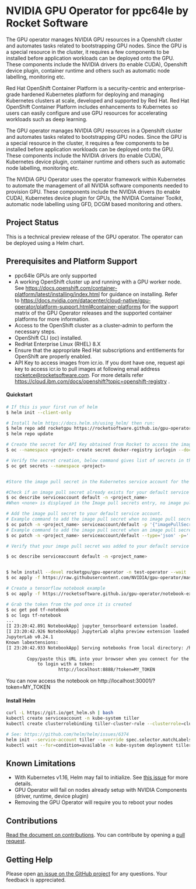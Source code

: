# NVIDIA GPU Operator for ppc64le by Rocket Software

The GPU operator manages NVIDIA GPU resources in a Openshift cluster and automates tasks related to bootstrapping GPU nodes. Since the GPU is a special resource in the cluster, it requires a few components to be installed before application workloads can be deployed onto the GPU. These components include the NVIDIA drivers (to enable CUDA), Openshift device plugin, container runtime and others such as automatic node labelling, monitoring etc.

Red Hat OpenShift Container Platform is a security-centric and enterprise-grade hardened Kubernetes platform for deploying and managing Kubernetes clusters at scale, developed and supported by Red Hat. Red Hat OpenShift Container Platform includes enhancements to Kubernetes so users can easily configure and use GPU resources for accelerating workloads such as deep learning.

The GPU operator manages NVIDIA GPU resources in a Openshift cluster and automates tasks related to bootstrapping GPU nodes. Since the GPU is a special resource in the cluster, it requires a few components to be installed before application workloads can be deployed onto the GPU. These components include the NVIDIA drivers (to enable CUDA), Kubernetes device plugin, container runtime and others such as automatic node labelling, monitoring etc. 

The NVIDIA GPU Operator uses the operator framework within Kubernetes to automate the management of all NVIDIA software components needed to provision GPU. These components include the NVIDIA drivers (to enable CUDA), Kubernetes device plugin for GPUs, the NVIDIA Container Toolkit, automatic node labelling using GFD, DCGM based monitoring and others.

## Project Status
This is a technical preview release of the GPU operator. The operator can be deployed using a Helm chart. 

## Prerequisites and Platform Support 
- ppc64le GPUs are only supported 
- A working OpenShift cluster up and running with a GPU worker node. See https://docs.openshift.com/container-platform/latest/installing/index.html for guidance on installing. Refer to https://docs.nvidia.com/datacenter/cloud-native/gpu-operator/platform-support.html#container-platforms for the support matrix of the GPU Operator releases and the supported container platforms for more information.
- Access to the OpenShift cluster as a cluster-admin to perform the necessary steps.
- OpenShift CLI (oc) installed.
- RedHat Enterprise Linux (RHEL) 8.X 
- Ensure that the appropriate Red Hat subscriptions and entitlements for OpenShift are properly enabled.
- API Key to access images from icr.io. If you dont have one, request api key to access icr.io to pull images at following email address rocketce@rocketsoftware.com. For more details refer https://cloud.ibm.com/docs/openshift?topic=openshift-registry .

#### Quickstart
```sh
# If this is your first run of helm
$ helm init --client-only

# Install helm https://docs.helm.sh/using_helm/ then run:
$ helm repo add rocketgpu https://rocketsoftware.github.io/gpu-operator/
$ helm repo update

# Create the secret for API Key obtained from Rocket to access the images in icr.io:    
$ oc --namespace <project> create secret docker-registry icrlogin --docker-server=<registry_URL> --docker-username=iamapikey --docker-password=<api_key_value> --docker-email=<docker_email>

# Verify the secret creation, below command gives list of secrets in the namespace. The name "icrlogin" must be present there.
$ oc get secrets --namespace <project>


#Store the image pull secret in the Kubernetes service account for the selected project. Every OpenShift project has a Kubernetes service account that is named default. Within the project, you can add the image pull secret to this service account to grant access for pods to pull images from your registry. Deployments that do not specify a service account automatically use the default service account for this OpenShift project.

#Check if an image pull secret already exists for your default service account.
$ oc describe serviceaccount default -n <project_name>
#When <none> is displayed in the Image pull secrets entry, no image pull secret exists.

# Add the image pull secret to your default service account.
# Example command to add the image pull secret when no image pull secret is defined.
$ oc patch -n <project_name> serviceaccount/default -p '{"imagePullSecrets":[{"name": "icrlogin"}]}'
# Example command to add the image pull secret when an image pull secret is already defined.
$ oc patch -n <project_name> serviceaccount/default --type='json' -p='[{"op":"add","path":"/imagePullSecrets/-","value":{"name":"icrlogin"}}]'

# Verify that your image pull secret was added to your default service account.

$ oc describe serviceaccount default -n <project_name>


$ helm install --devel rocketgpu/gpu-operator -n test-operator --wait
$ oc apply -f https://raw.githubusercontent.com/NVIDIA/gpu-operator/master/manifests/cr/sro_cr_sched_none.yaml

# Create a tensorflow notebook example
$ oc apply -f https://rocketsoftware.github.io/gpu-operator/notebook-example.yml

# Grab the token from the pod once it is created
$ oc get pod tf-notebook
$ oc logs tf-notebook
...
[I 23:20:42.891 NotebookApp] jupyter_tensorboard extension loaded.
[I 23:20:42.926 NotebookApp] JupyterLab alpha preview extension loaded from /opt/conda/lib/python3.6/site-packages/jupyterlab
JupyterLab v0.24.1
Known labextensions:
[I 23:20:42.933 NotebookApp] Serving notebooks from local directory: /home/jovyan
    
        Copy/paste this URL into your browser when you connect for the first time,
            to login with a token:
                    http://localhost:8888/?token=MY_TOKEN
```

You can now access the notebook on http://localhost:30001/?token=MY_TOKEN

#### Install Helm
```sh
curl -L https://git.io/get_helm.sh | bash
kubectl create serviceaccount -n kube-system tiller
kubectl create clusterrolebinding tiller-cluster-rule --clusterrole=cluster-admin --serviceaccount=kube-system:tiller

# See: https://github.com/helm/helm/issues/6374
helm init --service-account tiller --override spec.selector.matchLabels.'name'='tiller',spec.selector.matchLabels.'app'='helm' --output yaml | sed 's@apiVersion: extensions/v1beta1@apiVersion: apps/v1@' | kubectl apply -f -
kubectl wait --for=condition=available -n kube-system deployment tiller-deploy
```

## Known Limitations
  - With Kubernetes v1.16, Helm may fail to initialize. See [this issue](https://github.com/helm/helm/issues/6374) for more details.
  - GPU Operator will fail on nodes already setup with NVIDIA Components (driver, runtime, device plugin)
  - Removing the GPU Operator will require you to reboot your nodes

## Contributions
  [Read the document on contributions](https://github.com/rocketsoftware/gpu-operator/blob/master/CONTRIBUTING.md). You can contribute by opening a [pull request](https://help.github.com/en/articles/about-pull-requests).

## Getting Help
  Please open [an issue on the GitHub project](https://github.com/rocketsoftware/gpu-operator/issues/new) for any questions. Your feedback is appreciated.
